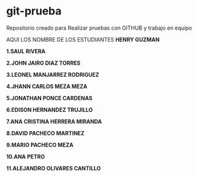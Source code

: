# git-prueba
Repositorio creado para Realizar pruebas con GITHUB y trabajo en equipo

AQUI LOS NOMBRE DE LOS ESTUDIANTES
**HENRY GUZMAN**


**1.SAUL RIVERA**

**2.JOHN JAIRO DIAZ TORRES**

**3.LEONEL MANJARREZ RODRIGUEZ**

**4.JHANN CARLOS MEZA MEZA**

**5.JONATHAN PONCE CARDENAS**

**6.EDISON HERNANDEZ TRUJILLO**

**7.ANA CRISTINA HERRERA MIRANDA**

**8.DAVID PACHECO MARTINEZ**

**9.MARIO PACHECO MEZA**

**10.ANA PETRO**

**11.ALEJANDRO OLIVARES CANTILLO**